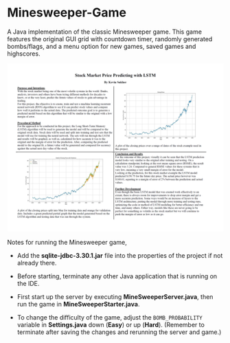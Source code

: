# Minesweeper-Game

A Java implementation of the classic Minesweeper game. This game features the original GUI grid with countdown timer, randomly generated bombs/flags, and a menu option for new games, saved games and highscores.

![Gameboard 1](https://github.com/KSukher/Stock-Price-Prediction/blob/main/Stock%20Market%20Price%20Predicting%20with%20LSTM%20(Quad%20Chart).png)

Notes for running the Minesweeper game,

- Add the <b>sqlite-jdbc-3.30.1.jar</b> file into the properties of the project if not already there.

- Before starting, terminate any other Java application that is running on the IDE.

- First start up the server by executing <b>MineSweeperServer.java</b>, then run the game in <b>MineSweeperStarter.java</b>.

- To change the difficulty of the game, adjust the `BOMB_PROBABILITY` variable in <b>Settings.java</b> down (<b>Easy</b>) or up (<b>Hard</b>).
  (Remember to terminate after saving the changes and rerunning the server and game.)
